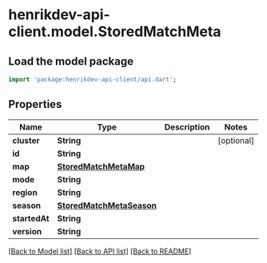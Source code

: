 # henrikdev-api-client.model.StoredMatchMeta

## Load the model package
```dart
import 'package:henrikdev-api-client/api.dart';
```

## Properties
Name | Type | Description | Notes
------------ | ------------- | ------------- | -------------
**cluster** | **String** |  | [optional] 
**id** | **String** |  | 
**map** | [**StoredMatchMetaMap**](StoredMatchMetaMap.md) |  | 
**mode** | **String** |  | 
**region** | **String** |  | 
**season** | [**StoredMatchMetaSeason**](StoredMatchMetaSeason.md) |  | 
**startedAt** | **String** |  | 
**version** | **String** |  | 

[[Back to Model list]](../README.md#documentation-for-models) [[Back to API list]](../README.md#documentation-for-api-endpoints) [[Back to README]](../README.md)


